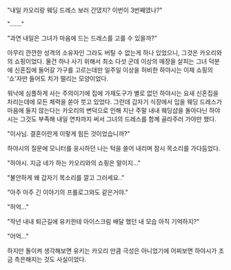 "내일 카오리랑 웨딩 드레스 보러 간댔지? 이번이 3번째였나?" 

"......." 

"과연 내일은 그녀가 마음에 드는 드레스를 고를 수 있을까?" 

아무리 깐깐한 성격의 소유자인 그라도 버틸 수 없는게 하나 있었으니, 그것은 카오리와의 쇼핑이었다. 
물건 하나 사기 위해서 최소 다섯 군데 이상의 매장을 살피는 그녀 덕분에 신혼집에 들어갈 가구를 고르는데만 일주일 이상을 허비한 하야시는 이제 쇼핑의 '쇼'자만 들어도 치가 떨리는 모양이었다. 

워낙에 심플하게 사는 주의이기에 집에 가재도구가 별로 없던 하야시는 요새 신혼집을 차리는데에 모든 체력을 쏟아 붓고 있었다. 
그런데 갑자기 식장에서 입을 웨딩 드레스가 마음에 들지 않는다는 카오리의 변덕으로 인해 지난 주말 내내 웨딩샵을 돌아다닌 하야시는 그것도 부족해 내일 연차까지 써서 그녀의 드레스를 함께 골라주러 가야만 했다. 

"이사님. 결혼이란게 이렇게 힘든 것이었습니까?" 

하야시의 질문에 모니터를 응시하던 나는 턱을 쓸어 내리며 잠시 목소리를 가다듬었다. 

"하야시. 지금 네가 하는 카오리와의 쇼핑은 말이지..." 

"불안하게 왜 갑자기 목소리를 깔고 그러세요.." 

"아주 아주 긴 이야기의 프롤로그와도 같은거야." 

"허억..." 

"작년 내내 퇴근길에 유키한테 아이스크림 배달 했던 내 모습 아직 기억하지?" 

"어억..." 

하지만 돌이켜 생각해보면 유키는 카오리 만큼 극성은 아니었기에 어찌보면 하야시가 조금 측은해지는 것도 사실이었다. 